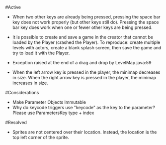 #Active
* When two other keys are already being pressed, pressing the space bar key does not work properly (but other keys still do).  Pressing the space bar key does work when one or fewer other keys are being pressed.

* It is possible to create and save a game in the creator that cannot be loaded by the Player (crashed the Player). To reproduce: create multiple levels with actors, create a blank splash screen, then save the game and try to load it with the Player.

* Exception raised at the end of a drag and drop by LevelMap.java:59

* When the left arrow key is pressed in the player, the minimap decreases in size.  When the right arrow key is pressed in the player, the minimap increases in size.

#Considerations

* Make Parameter Objects Immutable
* Why do keycode triggers use "keycode" as the key to the parameter? Please use ParametersKey type + index

#Resolved
* Sprites are not centered over their location.  Instead, the location is the top left corner of the sprite.


